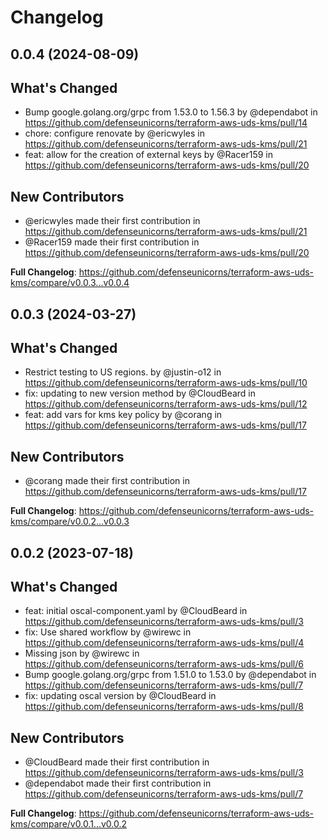 # Changelog

## 0.0.4 (2024-08-09)

## What's Changed
* Bump google.golang.org/grpc from 1.53.0 to 1.56.3 by @dependabot in https://github.com/defenseunicorns/terraform-aws-uds-kms/pull/14
* chore: configure renovate by @ericwyles in https://github.com/defenseunicorns/terraform-aws-uds-kms/pull/21
* feat: allow for the creation of external keys by @Racer159 in https://github.com/defenseunicorns/terraform-aws-uds-kms/pull/20

## New Contributors
* @ericwyles made their first contribution in https://github.com/defenseunicorns/terraform-aws-uds-kms/pull/21
* @Racer159 made their first contribution in https://github.com/defenseunicorns/terraform-aws-uds-kms/pull/20

**Full Changelog**: https://github.com/defenseunicorns/terraform-aws-uds-kms/compare/v0.0.3...v0.0.4

## 0.0.3 (2024-03-27)

## What's Changed
* Restrict testing to US regions. by @justin-o12 in https://github.com/defenseunicorns/terraform-aws-uds-kms/pull/10
* fix: updating to new version method by @CloudBeard in https://github.com/defenseunicorns/terraform-aws-uds-kms/pull/12
* feat: add vars for kms key policy by @corang in https://github.com/defenseunicorns/terraform-aws-uds-kms/pull/17

## New Contributors
* @corang made their first contribution in https://github.com/defenseunicorns/terraform-aws-uds-kms/pull/17

**Full Changelog**: https://github.com/defenseunicorns/terraform-aws-uds-kms/compare/v0.0.2...v0.0.3

## 0.0.2 (2023-07-18)

## What's Changed
* feat: initial oscal-component.yaml by @CloudBeard in https://github.com/defenseunicorns/terraform-aws-uds-kms/pull/3
* fix: Use shared workflow by @wirewc in https://github.com/defenseunicorns/terraform-aws-uds-kms/pull/4
* Missing json by @wirewc in https://github.com/defenseunicorns/terraform-aws-uds-kms/pull/6
* Bump google.golang.org/grpc from 1.51.0 to 1.53.0 by @dependabot in https://github.com/defenseunicorns/terraform-aws-uds-kms/pull/7
* fix: updating oscal version by @CloudBeard in https://github.com/defenseunicorns/terraform-aws-uds-kms/pull/8

## New Contributors
* @CloudBeard made their first contribution in https://github.com/defenseunicorns/terraform-aws-uds-kms/pull/3
* @dependabot made their first contribution in https://github.com/defenseunicorns/terraform-aws-uds-kms/pull/7

**Full Changelog**: https://github.com/defenseunicorns/terraform-aws-uds-kms/compare/v0.0.1...v0.0.2
